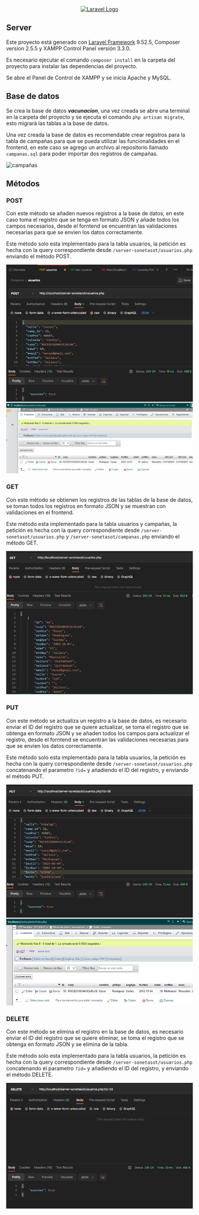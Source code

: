 <p align="center"><a href="https://laravel.com" target="_blank"><img src="https://raw.githubusercontent.com/laravel/art/master/logo-lockup/5%20SVG/2%20CMYK/1%20Full%20Color/laravel-logolockup-cmyk-red.svg" width="400" alt="Laravel Logo"></a></p>

## Server
Este proyecto está generado con [Laravel Framework]("https://laravel.com) 9.52.5, Composer version 2.5.5 y XAMPP Control Panel versión 3.3.0.

Es necesario ejecutar el comando `composer install` en la carpeta del proyecto para instalar las dependencias del proyecto.

Se abre el Panel de Control de XAMPP y se inicia Apache y MySQL.

## Base de datos

Se crea la base de datos ***vacunacion***, una vez creada se abre una terminal en la carpeta del proyecto y se ejecuta el comando `php artisan migrate`, esto migrará las tablas a la base de datos.

Una vez creada la base de datos es recomendable crear registros para la tabla de campañas para que se pueda utilizar las funcionalidades en el frontend, en este caso se agrego un archivo al repositorio llamado `campanas.sql` para poder importar dos registros de campañas.

![campañas](images/campañas-01.png "campañas")

## Métodos

### POST

Con este método se añaden nuevos registros a la base de datos, en este caso toma el registro que se tenga en formato JSON y añade todos los campos necesarios, desde el forntend se encuentran las validaciones necesarias para que se envien los datos correctamente.

Este método solo esta implementado para la tabla usuarios, la petición es hecha con la query correspondiente desde `/server-sonetasot/usuarios.php` enviando el método POST.

![post](images/post-01.png "post")
![post](images/post-02.png "post")

### GET

Con este método se obtienen los registros de las tablas de la base de datos, se toman todos los registros en formato JSON y se muestran con validaciones en el frontend.

Este método esta implementado para la tabla usuarios y campañas, la petición es hecha con la query correspondiente desde `/server-sonetasot/usuarios.php` y `/server-sonetasot/campanas.php` enviando el método GET.

![get](images/get-01.png "get")

### PUT

Con este método se actualiza un registro a la base de datos, es necesario enviar el ID del registro que se quiere actualizar, se toma el registro que se obtenga en formato JSON y se añaden todos los campos para actualizar el registro, desde el forntend se encuentran las validaciones necesarias para que se envien los datos correctamente.

Este método solo esta implementado para la tabla usuarios, la petición es hecha con la query correspondiente desde `/server-sonetasot/usuarios.php` concatenando el parametro `?id=` y añadiendo el ID del registro, y enviando el método PUT.

![put](images/put-01.png "put")
![put](images/put-02.png "put")

### DELETE

Con este método se elimina el registro en la base de datos, es necesario enviar el ID del registro que se quiere eliminar, se toma el registro que se obtenga en formato JSON y se elimina de la tabla.

Este método solo esta implementado para la tabla usuarios, la petición es hecha con la query correspondiente desde `/server-sonetasot/usuarios.php` concatenando el parametro `?id=` y añadiendo el ID del registro, y enviando el método DELETE.

![delete](images/delete-01.png "delete")
